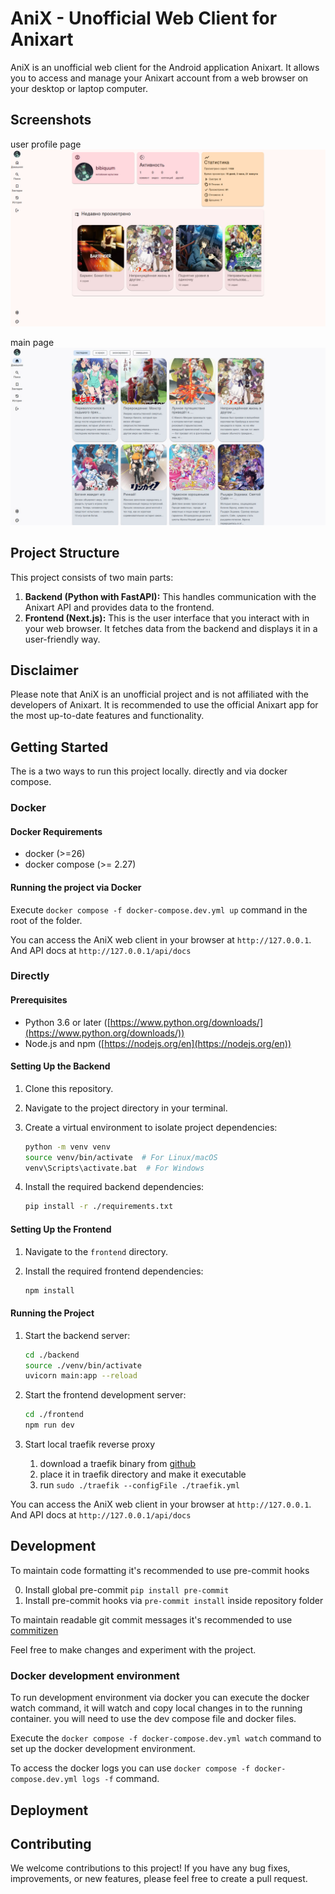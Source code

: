 # AniX - Unofficial Web Client for Anixart

AniX is an unofficial web client for the Android application Anixart. It allows you to access and manage your Anixart account from a web browser on your desktop or laptop computer.

## Screenshots

user profile page
![user profile page image](./docs/profile.jpg)

main page
![main page image](./docs/index.jpg)

## Project Structure

This project consists of two main parts:

1. **Backend (Python with FastAPI):** This handles communication with the Anixart API and provides data to the frontend.
2. **Frontend (Next.js):** This is the user interface that you interact with in your web browser. It fetches data from the backend and displays it in a user-friendly way.

## Disclaimer

Please note that AniX is an unofficial project and is not affiliated with the developers of Anixart. It is recommended to use the official Anixart app for the most up-to-date features and functionality.

## Getting Started

The is a two ways to run this project locally. directly and via docker compose.

### Docker

#### Docker Requirements

- docker (>=26)
- docker compose (>= 2.27)

#### Running the project via Docker

Execute `docker compose -f docker-compose.dev.yml up` command in the root of the folder.

You can access the AniX web client in your browser at `http://127.0.0.1`. And API docs at `http://127.0.0.1/api/docs`

### Directly

#### Prerequisites

- Python 3.6 or later ([https://www.python.org/downloads/](https://www.python.org/downloads/))
- Node.js and npm ([https://nodejs.org/en](https://nodejs.org/en))

#### Setting Up the Backend

1. Clone this repository.
2. Navigate to the project directory in your terminal.
3. Create a virtual environment to isolate project dependencies:

   ```bash
   python -m venv venv
   source venv/bin/activate  # For Linux/macOS
   venv\Scripts\activate.bat  # For Windows
   ```

4. Install the required backend dependencies:

   ```bash
   pip install -r ./requirements.txt
   ```

#### Setting Up the Frontend

1. Navigate to the `frontend` directory.
2. Install the required frontend dependencies:

   ```bash
   npm install
   ```

#### Running the Project

1. Start the backend server:

   ```bash
   cd ./backend
   source ./venv/bin/activate
   uvicorn main:app --reload
   ```

2. Start the frontend development server:

   ```bash
   cd ./frontend
   npm run dev
   ```

3. Start local traefik reverse proxy

   1. download a traefik binary from [github](https://github.com/traefik/traefik/releases/tag/v2.11.2)
   2. place it in traefik directory and make it executable
   3. run `sudo ./traefik --configFile ./traefik.yml`

You can access the AniX web client in your browser at `http://127.0.0.1`. And API docs at `http://127.0.0.1/api/docs`

## Development

To maintain code formatting it's recommended to use pre-commit hooks

0. Install global pre-commit `pip install pre-commit`
1. Install pre-commit hooks via `pre-commit install` inside repository folder

To maintain readable git commit messages it's recommended to use [commitizen](https://commitizen-tools.github.io/commitizen/)

Feel free to make changes and experiment with the project.

### Docker development environment

To run development environment via docker you can execute the docker watch command, it will watch and copy local changes in to the running container. you will need to use the dev compose file and docker files.

Execute the `docker compose -f docker-compose.dev.yml watch` command to set up the docker development environment.

To access the docker logs you can use `docker compose -f docker-compose.dev.yml logs -f` command.

## Deployment

<!-- ### Docker Deployment

To be added soon . . . -->

<!-- ### Deta Space

To be added soon . . . -->

<!-- ### Standalone

To be added soon . . . -->

## Contributing

We welcome contributions to this project! If you have any bug fixes, improvements, or new features, please feel free to create a pull request.
